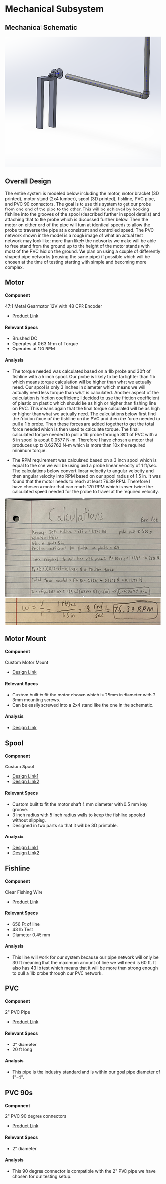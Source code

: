 # Mechanical Subsystem

## Mechanical Schematic
![Mechanical Schematic](MechanicalSchematic.PNG)

## Overall Design
The entire system is modeled below including the motor, motor bracket (3D printed),
motor stand (2x4 lumber), spool (3D printed), fishline, PVC pipe, and PVC 90 connectors.
The goal is to use this system to get our probe from one end of the pipe to the other. 
This will be achieved by hooking fishline into the grooves of the spool (described further in spool details) 
and attaching that to the probe which is discussed further below. Then the motor on either end of the pipe 
will turn at identical speeds to allow the probe to traverse the pipe at a consistent and controlled speed. 
The PVC network shown in the model is a rough image of what an actual test network may look like; more than 
likely the networks we make will be able to free stand from the ground up to the height of the motor stands 
with most of the PVC laid on the ground. We plan on using a couple of differently shaped pipe networks 
(reusing the same pipe) if possible which will be chosen at the time of testing starting with simple and becoming more complex.


## Motor
#### Component
47:1 Metal Gearmotor 12V with 48 CPR Encoder
* [Product Link](https://www.pololu.com/product/4865)

#### Relevant Specs
* Brushed DC
* Operates at 0.63 N-m of Torque
* Operates at 170 RPM

#### Analysis
* The torque needed was calculated based on a 1lb probe and 30ft of fishline with a 5 inch spool. 
Our probe is likely to be far lighter than 1lb which means torque calculation will be higher than 
what we actually need. Our spool is only 3 inches in diameter which means we will actually need less 
torque than what is calculated. Another aspect of the calculation is friction coefficient; I decided 
to use the friction coefficient of plastic on plastic which should be as high or higher than fishing 
line on PVC. This means again that the final torque calculated will be as high or higher than what we 
actually need. The calculations below first find the friction force of the fishline on the PVC and 
then the force needed to pull a 1lb probe. Then these forces are added together to get the total force 
needed which is then used to calculate torque. The final calculated torque needed to pull a 1lb probe 
through 30ft of PVC with a 5 in spool is about 0.0577 N-m. Therefore I have chosen a motor that produces 
up to 0.62762 N-m which is more than 10x the required minimum torque.

* The RPM requirement was calculated based on a 3 inch spool which is equal to the one we will be 
using and a probe linear velocity of 1 ft/sec. The calculations below convert linear velocity to angular 
velocity and then angular velocity into RPM based on our spool radius of 1.5 in. It was found that the 
motor needs to reach at least 76.39 RPM. Therefore I have chosen a motor that can reach 170 RPM which is 
over twice the calculated speed needed for the probe to travel at the required velocity.

![TorqueCalculations](TorqCalc.png)
![RPMCalculations](RPMCalc.png)

## Motor Mount
#### Component
Custom Motor Mount
* [Design Link](MotorMount.SLDPRT)

#### Relevant Specs
* Custom built to fit the motor chosen which is 25mm in diameter with 2 3mm mounting screws.
* Can be easily screwed into a 2x4 stand like the one in the schematic.

#### Analysis
* [Design Link](MotorMount.SLDPRT) 

## Spool
#### Component
Custom Spool
* [Design Link1](SpoolPt1.SLDPRT)
* [Design Link2](SpoolPt2.SLDPRT)

#### Relevant Specs
* Custom built to fit the motor shaft 4 mm diameter with 0.5 mm key groove.
* 3 inch radius with 5 inch radius walls to keep the fishline spooled without slipping.
* Designed in two parts so that it will be 3D printable.

#### Analysis
* [Design Link1](SpoolPt1.SLDPRT)
* [Design Link2](SpoolPt2.SLDPRT)

## Fishline
#### Component
Clear Fishing Wire
* [Product Link](https://tinyurl.com/y567u27d)

#### Relevant Specs
* 656 Ft of line
* 43 lb Test
* Diameter 0.45 mm 

#### Analysis
* This line will work for our system because our pipe network will only be 30 ft meaning that the maximum 
amount of line we will need is 60 ft. It also has 43 lb test which means that it will be more than strong
enough to pull a 1lb probe through our PVC network.

## PVC
#### Component
2" PVC Pipe
* [Product Link](https://www.lowes.com/pd/Charlotte-Pipe-2-in-dia-x-20-ft-L-280-PSI-PVC-Pipe/3133053)

#### Relevant Specs
* 2" diameter
* 20 ft long

#### Analysis
* This pipe is the industry standard and is within our goal pipe diameter of 1"-4".

## PVC 90s
#### Component
2" PVC 90 degree connectors
* [Product Link](https://tinyurl.com/33px97bh)

#### Relevant Specs
* 2" diameter

#### Analysis
* This 90 degree connector is compatible with the 2" PVC pipe we have chosen for our testing setup.


